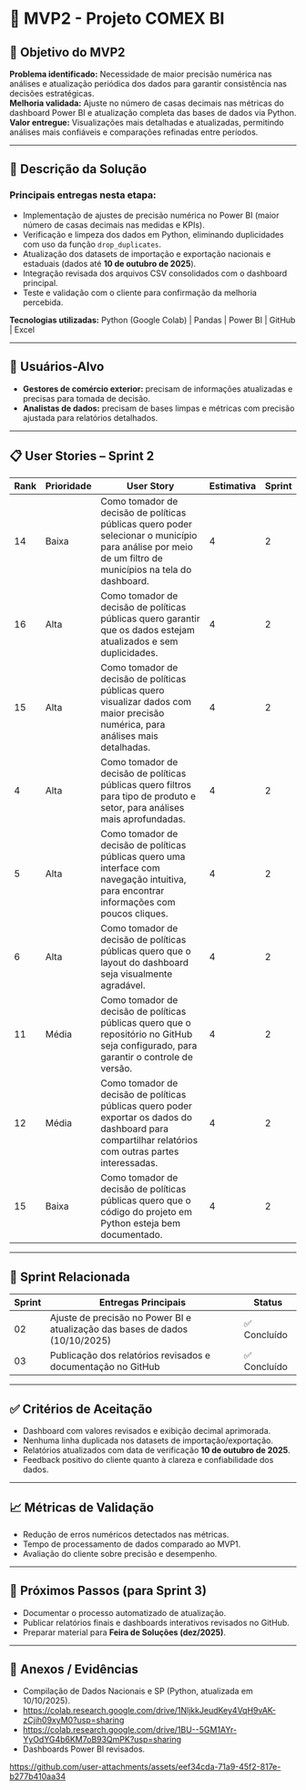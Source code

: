 # 🧠 MVP2 - Projeto COMEX BI

## 🎯 Objetivo do MVP2

**Problema identificado:** Necessidade de maior precisão numérica nas análises e atualização periódica dos dados para garantir consistência nas decisões estratégicas.  
**Melhoria validada:** Ajuste no número de casas decimais nas métricas do dashboard Power BI e atualização completa das bases de dados via Python.  
**Valor entregue:** Visualizações mais detalhadas e atualizadas, permitindo análises mais confiáveis e comparações refinadas entre períodos.

---

## 🧩 Descrição da Solução

### Principais entregas nesta etapa:
- Implementação de ajustes de precisão numérica no Power BI (maior número de casas decimais nas medidas e KPIs).  
- Verificação e limpeza dos dados em Python, eliminando duplicidades com uso da função `drop_duplicates`.  
- Atualização dos datasets de importação e exportação nacionais e estaduais (dados até **10 de outubro de 2025**).  
- Integração revisada dos arquivos CSV consolidados com o dashboard principal.  
- Teste e validação com o cliente para confirmação da melhoria percebida.

**Tecnologias utilizadas:** Python (Google Colab) | Pandas | Power BI | GitHub | Excel

---

## 👥 Usuários-Alvo

- **Gestores de comércio exterior:** precisam de informações atualizadas e precisas para tomada de decisão.  
- **Analistas de dados:** precisam de bases limpas e métricas com precisão ajustada para relatórios detalhados.  

---

## 📋 User Stories – Sprint 2

| Rank | Prioridade | User Story | Estimativa | Sprint |
| ---- | ----------- | ---------------------------------------------------------------------------------------------------------------------------------------------------------------------------------------------------------------------------------------------------------------- | ----------- | ------- |
| 14 | Baixa | Como tomador de decisão de políticas públicas quero poder selecionar o município para análise por meio de um filtro de municípios na tela do dashboard. | 4 | 2 |
| 16 | Alta | Como tomador de decisão de políticas públicas quero garantir que os dados estejam atualizados e sem duplicidades. | 4 | 2 |
| 15 | Alta | Como tomador de decisão de políticas públicas quero visualizar dados com maior precisão numérica, para análises mais detalhadas. | 4 | 2 |
| 4 | Alta | Como tomador de decisão de políticas públicas quero filtros para tipo de produto e setor, para análises mais aprofundadas. | 4 | 2 |
| 5 | Alta | Como tomador de decisão de políticas públicas quero uma interface com navegação intuitiva, para encontrar informações com poucos cliques. | 4 | 2 |
| 6 | Alta | Como tomador de decisão de políticas públicas quero que o layout do dashboard seja visualmente agradável. | 4 | 2 |
| 11 | Média | Como tomador de decisão de políticas públicas quero que o repositório no GitHub seja configurado, para garantir o controle de versão. | 4 | 2 |
| 12 | Média | Como tomador de decisão de políticas públicas quero poder exportar os dados do dashboard para compartilhar relatórios com outras partes interessadas. | 4 | 2 |
| 15 | Baixa | Como tomador de decisão de políticas públicas quero que o código do projeto em Python esteja bem documentado. | 4 | 2 |


---

## 📅 Sprint Relacionada

| Sprint | Entregas Principais | Status |
|--------|----------------------|--------|
| 02 | Ajuste de precisão no Power BI e atualização das bases de dados (10/10/2025) | ✅ Concluído |
| 03 | Publicação dos relatórios revisados e documentação no GitHub | ✅ Concluído |

---

## ✅ Critérios de Aceitação

- Dashboard com valores revisados e exibição decimal aprimorada.  
- Nenhuma linha duplicada nos datasets de importação/exportação.  
- Relatórios atualizados com data de verificação **10 de outubro de 2025**.  
- Feedback positivo do cliente quanto à clareza e confiabilidade dos dados.  

---

## 📈 Métricas de Validação

- Redução de erros numéricos detectados nas métricas.  
- Tempo de processamento de dados comparado ao MVP1.  
- Avaliação do cliente sobre precisão e desempenho.  

---

## 🚀 Próximos Passos (para Sprint 3)

- Documentar o processo automatizado de atualização.  
- Publicar relatórios finais e dashboards interativos revisados no GitHub.  
- Preparar material para **Feira de Soluções (dez/2025)**.  

---

## 📎 Anexos / Evidências

- Compilação de Dados Nacionais e SP (Python, atualizada em 10/10/2025).
- https://colab.research.google.com/drive/1NljkkJeudKey4VqH9vAK-zCjih09xyM0?usp=sharing
- https://colab.research.google.com/drive/1BU--5GM1AYr-YyOdYG4b6KM7oB93QmPK?usp=sharing
- Dashboards Power BI revisados.   


https://github.com/user-attachments/assets/eef34cda-71a9-45f2-817e-b277b410aa34

